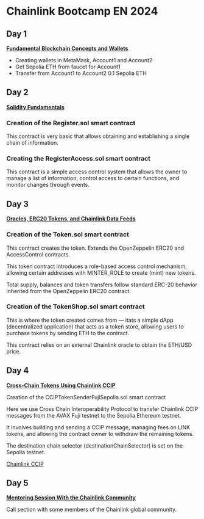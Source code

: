 # Chainlink Bootcamp EN 2024

## Day 1
**[Fundamental Blockchain Concepts and Wallets](https://www.youtube.com/watch?v=G7V-G7RURDI)**

- Creating wallets in MetaMask, Account1 and Account2
- Get Sepolia ETH from faucet for Account1
- Transfer from Account1 to Account2 0.1 Sepolia ETH

## Day 2
**[Solidity Fundamentals](https://www.youtube.com/watch?v=c5YwxmuWIcw)**

### Creation of the Register.sol smart contract
This contract is very basic that allows obtaining and establishing a single chain of information.

### Creating the RegisterAccess.sol smart contract

This contract is a simple access control system that allows the owner to manage a list of information, control access to certain functions, and monitor changes through events.

## Day 3
**[Oracles, ERC20 Tokens, and Chainlink Data Feeds](https://www.youtube.com/watch?v=E1sBc1YFgus)**

### Creation of the Token.sol smart contract

This contract creates the token. Extends the OpenZeppelin ERC20 and AccessControl contracts. 

This token contract introduces a role-based access control mechanism, allowing certain addresses with MINTER_ROLE to create (mint) new tokens. 

Total supply, balances and token transfers follow standard ERC-20 behavior inherited from the OpenZeppelin ERC20 contract.

### Creation of the TokenShop.sol smart contract

This is where the token created comes from — itats a simple dApp (decentralized application) that acts as a token store, allowing users to purchase tokens by sending ETH to the contract. 

This contract relies on an external Chainlink oracle to obtain the ETH/USD price.


## Day 4

**[Cross-Chain Tokens Using Chainlink CCIP](https://www.youtube.com/live/5IFeP0gdcpM?si=MriUBCNBkFYNvoyv)**

Creation of the CCIPTokenSenderFujiSepolia.sol smart contract

Here we use Cross Chain Interoperability Protocol to transfer Chainlink CCIP messages from the AVAX Fuji testnet to the Sepolia Ethereum testnet. 

It involves building and sending a CCIP message, managing fees on LINK tokens, and allowing the contract owner to withdraw the remaining tokens. 

The destination chain selector (destinationChainSelector) is set on the Sepolia testnet.


[Chainlink CCIP](https://docs.chain.link/ccip)

## Day 5
**[Mentoring Session With the Chainlink Community](https://www.youtube.com/live/xSfTQ66qUm0?si=XjficlYLr2gRYCIm)**

Call section with some members of the Chainlink global community.


